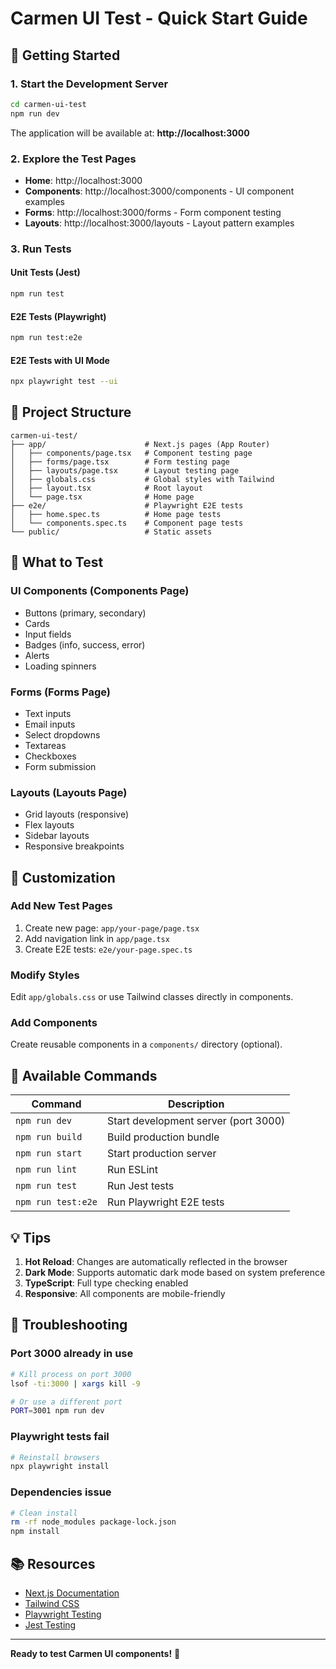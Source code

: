 # Carmen UI Test - Quick Start Guide

## 🚀 Getting Started

### 1. Start the Development Server

```bash
cd carmen-ui-test
npm run dev
```

The application will be available at: **http://localhost:3000**

### 2. Explore the Test Pages

- **Home**: http://localhost:3000
- **Components**: http://localhost:3000/components - UI component examples
- **Forms**: http://localhost:3000/forms - Form component testing
- **Layouts**: http://localhost:3000/layouts - Layout pattern examples

### 3. Run Tests

#### Unit Tests (Jest)
```bash
npm run test
```

#### E2E Tests (Playwright)
```bash
npm run test:e2e
```

#### E2E Tests with UI Mode
```bash
npx playwright test --ui
```

## 📁 Project Structure

```
carmen-ui-test/
├── app/                      # Next.js pages (App Router)
│   ├── components/page.tsx   # Component testing page
│   ├── forms/page.tsx        # Form testing page
│   ├── layouts/page.tsx      # Layout testing page
│   ├── globals.css           # Global styles with Tailwind
│   ├── layout.tsx            # Root layout
│   └── page.tsx              # Home page
├── e2e/                      # Playwright E2E tests
│   ├── home.spec.ts          # Home page tests
│   └── components.spec.ts    # Component page tests
└── public/                   # Static assets
```

## 🧪 What to Test

### UI Components (Components Page)
- Buttons (primary, secondary)
- Cards
- Input fields
- Badges (info, success, error)
- Alerts
- Loading spinners

### Forms (Forms Page)
- Text inputs
- Email inputs
- Select dropdowns
- Textareas
- Checkboxes
- Form submission

### Layouts (Layouts Page)
- Grid layouts (responsive)
- Flex layouts
- Sidebar layouts
- Responsive breakpoints

## 🎨 Customization

### Add New Test Pages

1. Create new page: `app/your-page/page.tsx`
2. Add navigation link in `app/page.tsx`
3. Create E2E tests: `e2e/your-page.spec.ts`

### Modify Styles

Edit `app/globals.css` or use Tailwind classes directly in components.

### Add Components

Create reusable components in a `components/` directory (optional).

## 🔧 Available Commands

| Command | Description |
|---------|-------------|
| `npm run dev` | Start development server (port 3000) |
| `npm run build` | Build production bundle |
| `npm run start` | Start production server |
| `npm run lint` | Run ESLint |
| `npm run test` | Run Jest tests |
| `npm run test:e2e` | Run Playwright E2E tests |

## 💡 Tips

1. **Hot Reload**: Changes are automatically reflected in the browser
2. **Dark Mode**: Supports automatic dark mode based on system preference
3. **TypeScript**: Full type checking enabled
4. **Responsive**: All components are mobile-friendly

## 🐛 Troubleshooting

### Port 3000 already in use
```bash
# Kill process on port 3000
lsof -ti:3000 | xargs kill -9

# Or use a different port
PORT=3001 npm run dev
```

### Playwright tests fail
```bash
# Reinstall browsers
npx playwright install
```

### Dependencies issue
```bash
# Clean install
rm -rf node_modules package-lock.json
npm install
```

## 📚 Resources

- [Next.js Documentation](https://nextjs.org/docs)
- [Tailwind CSS](https://tailwindcss.com/docs)
- [Playwright Testing](https://playwright.dev/docs/intro)
- [Jest Testing](https://jestjs.io/docs/getting-started)

---

**Ready to test Carmen UI components!** 🎉
